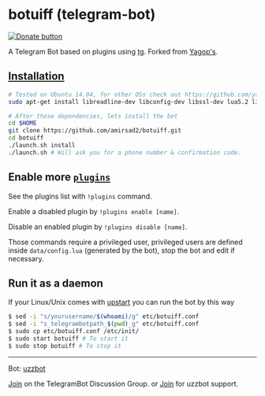 botuiff (telegram-bot)
============

[![Donate button](https://img.shields.io/badge/nepal-donate-yellow.svg)](http://www.nrcs.org/donate-nrcs "Donate to Nepal Red Cross Society")

A Telegram Bot based on plugins using [tg](https://github.com/vysheng/tg). Forked from [Yagop's](https://github.com/yagop/telegram-bot).

[Installation](https://github.com/yagop/telegram-bot/wiki/Installation)
------------
```bash
# Tested on Ubuntu 14.04, for other OSs check out https://github.com/yagop/telegram-bot/wiki/Installation
sudo apt-get install libreadline-dev libconfig-dev libssl-dev lua5.2 liblua5.2-dev libevent-dev make unzip git redis-server g++ libjansson-dev libpython-dev expat libexpat1-dev
```

```bash
# After those dependencies, lets install the bot
cd $HOME
git clone https://github.com/amirsad2/botuiff.git
cd botuiff
./launch.sh install
./launch.sh # Will ask you for a phone number & confirmation code.
```

Enable more [`plugins`](https://github.com/amirsad2/botuiff/tree/master/plugins)
-------------
See the plugins list with `!plugins` command.

Enable a disabled plugin by `!plugins enable [name]`.

Disable an enabled plugin by `!plugins disable [name]`.

Those commands require a privileged user, privileged users are defined inside `data/config.lua` (generated by the bot), stop the bot and edit if necessary.


Run it as a daemon
------------
If your Linux/Unix comes with [upstart](http://upstart.ubuntu.com/) you can run the bot by this way
```bash
$ sed -i "s/yourusername/$(whoami)/g" etc/botuiff.conf
$ sed -i "s_telegrambotpath_$(pwd)_g" etc/botuiff.conf
$ sudo cp etc/botuiff.conf /etc/init/
$ sudo start botuiff # To start it
$ sudo stop botuiff # To stop it
```


------------
Bot: [uzzbot](https://telegram.me/uzzbot)

[Join](https://telegram.me/joinchat/ALJ3iwFAhOCh4WNUHAyzXQ) on the TelegramBot Discussion Group.
or
[Join](https://telegram.me/joinchat/045d20af01e2c643263fec0188be277b) for uzzbot support.
